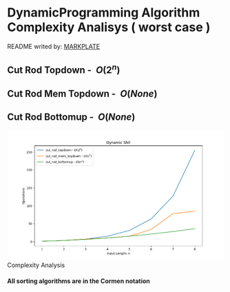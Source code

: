

**DynamicProgramming Algorithm Complexity Analisys ( worst case )**
===================================================================

README writed by: [MARKPLATE](https://github.com/cecinuga/markplate)

**Cut Rod Topdown - $\ O(2^n)$**
--------------------------------

**Cut Rod Mem Topdown - $\ O(None)$**
-------------------------------------

**Cut Rod Bottomup - $\ O(None)$**
----------------------------------

![](./source/dynamicprogramming_complexity.png)Complexity Analysis
  

  
#### All sorting algorithms are in the Cormen notation

